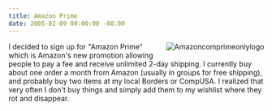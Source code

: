 ```yaml
---
title: Amazon Prime
date: 2005-02-09 00:00:00 -08:00
---
```


<p><img border="0" src="http://torrez.typepad.com/photos/uncategorized/amazoncomprimeonlylogo.gif" title="Amazoncomprimeonlylogo" alt="Amazoncomprimeonlylogo" style="margin: 0px 0px 5px 5px; float: right;" />I decided to sign up for &quot;Amazon Prime&quot; which is Amazon's new promotion allowing people to pay a fee and receive unlimited 2-day shipping. I currently buy about one order a month from Amazon (usually in groups for free shipping), and probably buy two items at my local Borders or CompUSA. I realized that very often I don't buy things and simply add them to my wishlist where they rot and disappear.</p>
